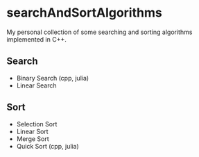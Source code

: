 # searchAndSortAlgorithms
My personal collection of some searching and sorting algorithms implemented in C++.


## Search
- Binary Search (cpp, julia)
- Linear Search




## Sort
- Selection Sort 
- Linear Sort
- Merge Sort
- Quick Sort (cpp, julia)